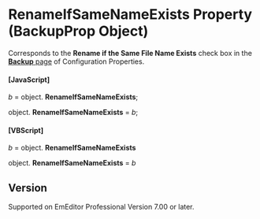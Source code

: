 # RenameIfSameNameExists Property (BackupProp Object)

Corresponds to the **Rename if the Same File Name Exists** check box in the
[**Backup** page](../../dlg/properties/backup/index) of Configuration Properties.

#### \[JavaScript\]

_b_ = object. **RenameIfSameNameExists**;

object. **RenameIfSameNameExists** = _b_;

#### \[VBScript\]

_b_ = object. **RenameIfSameNameExists**

object. **RenameIfSameNameExists** = _b_

## Version

Supported on EmEditor Professional Version 7.00 or later.